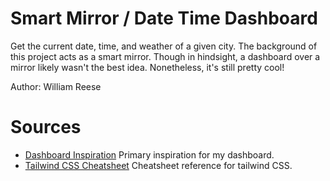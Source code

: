 # Smart Mirror / Date Time Dashboard

Get the current date, time, and weather of a given city. The background of this project acts as a smart mirror. Though in hindsight, a dashboard over a mirror likely wasn't the best idea. Nonetheless, it's still pretty cool!

Author: William Reese

# Sources
* [Dashboard Inspiration](https://dashboard-widgets-web3.netlify.app/) Primary inspiration for my dashboard.
* [Tailwind CSS Cheatsheet](https://nerdcave.com/tailwind-cheat-sheet) Cheatsheet reference for tailwind CSS.
